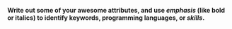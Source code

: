 __Write out some of your awesome attributes, and use *emphasis* (like bold or italics) to identify keywords, programming languages, or *skills*.__ 
